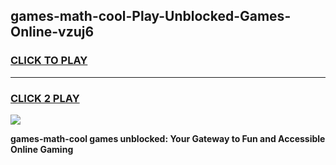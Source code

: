 
## games-math-cool-Play-Unblocked-Games-Online-vzuj6
<h3>
<a href="https://premium76.site?title=games-math-cool&ref=24A">CLICK TO PLAY</a></h3>
<hr>

<h3>
<a href="https://premium76.site?title=games-math-cool&ref=24A">CLICK 2 PLAY</a>
  
</h3>

<a href="https://premium76.site?title=games-math-cool&ref=24A"><img src="https://clearcache.store/games.png"></a>


**games-math-cool games unblocked: Your Gateway to Fun and Accessible Online Gaming**
